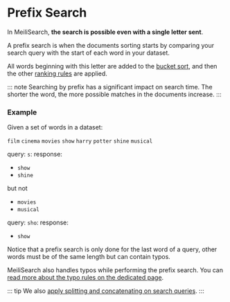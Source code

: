 # Prefix Search

In MeiliSearch, **the search is possible even with a single letter sent**.

A prefix search is when the documents sorting starts by comparing your search query with the start of each word in your dataset.

All words beginning with this letter are added to the [bucket sort](/guides/advanced_guides/bucket_sort.md), and then the other [ranking rules](/guides/main_concepts/relevancy.md) are applied.

::: note
Searching by prefix has a significant impact on search time. The shorter the word, the more possible matches in the documents increase.
:::

### Example

Given a set of words in a dataset:

`film` `cinema` `movies` `show` `harry` `potter` `shine` `musical`

query: `s`:
response:
- `show`
- `shine`

but not
- `movies`
- `musical`

query: `sho`:
response:
- `show`

Notice that a prefix search is only done for the last word of a query, other words must be of the same length but can contain typos.

MeiliSearch also handles typos while performing the prefix search. You can [read more about the typo rules on the dedicated page](/guides/advanced_guides/typotolerance.md#typo-tolerance-rules).

::: tip
We also [apply splitting and concatenating on search queries](/guides/advanced_guides/concat.md).
:::
